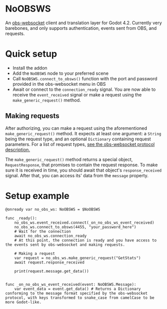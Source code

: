 # NoOBSWS
An [obs-websocket](https://github.com/obsproject/obs-websocket) client and translation layer for Godot 4.2. Currently very barebones, and only supports authentication, events sent from OBS, and requests.

# Quick setup
- Install the addon
- Add the `NoOBSWS` node to your preferred scene
- Call `NoOBSWS.connect_to_obsws()` function with the port and password provided in the obs-websocket menu in OBS
- Await or connect to the `connection_ready` signal. You are now able to receive the `event_received` signal or make a request using the `make_generic_request()` method.

## Making requests
After authorizing, you can make a request using the aforementioned `make_generic_request()` method. It expects at least one argument: a `String` being the request type, and an optional `Dictionary` containing request parameters. For a list of request types, [see the obs-websocket protocol description.](https://github.com/obsproject/obs-websocket/blob/master/docs/generated/protocol.md#requests)

The `make_generic_request()` method returns a special object, `RequestResponse`, that promises to contain the request response. To make sure it is received in time, you should await that object's `response_received` signal. After that, you can access its' data from the `message` property.

# Setup example

```gdscript
@onready var no_obs_ws: NoOBSWS = $NoOBSWS

func _ready():
	no_obs_ws.event_received.connect(_on_no_obs_ws_event_received)
	no_obs_ws.connect_to_obsws(4455, "your_password_here")
	# Wait for the connection
	await no_obs_ws.connection_ready
	# At this point, the connection is ready and you have access to the events sent by obs-websocket and making requests.

	# Making a request
	var request = no_obs_ws.make_generic_request("GetStats")
	await request.response_received

	print(request.message.get_data())


func _on_no_obs_ws_event_received(event: NoOBSWS.Message):
	var event_data = event.get_data() # Returns a Dictionary conforming to the message format specified by the obs-websocket protocol, with keys transformed to snake_case from camelCase to be more Godot-like.
```
